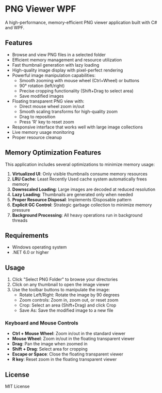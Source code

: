 # PNG Viewer WPF

A high-performance, memory-efficient PNG viewer application built with C# and WPF.

## Features

- Browse and view PNG files in a selected folder
- Efficient memory management and resource utilization
- Fast thumbnail generation with lazy loading
- High-quality image display with pixel-perfect rendering
- Powerful image manipulation capabilities:
  - Smooth zooming with mouse wheel (Ctrl+Wheel) or buttons
  - 90° rotation (left/right)
  - Precise cropping functionality (Shift+Drag to select area)
  - Save modified images
- Floating transparent PNG view with:
  - Direct mouse wheel zoom in/out
  - Smooth scaling transforms for high-quality zoom
  - Drag to reposition
  - Press 'R' key to reset zoom
- Responsive interface that works well with large image collections
- Live memory usage monitoring
- Proper resource cleanup

## Memory Optimization Features

This application includes several optimizations to minimize memory usage:

1. **Virtualized UI**: Only visible thumbnails consume memory resources
2. **LRU Cache**: Least Recently Used cache system automatically frees memory  
3. **Downscaled Loading**: Large images are decoded at reduced resolution
4. **Lazy Loading**: Thumbnails are generated only when needed
5. **Proper Resource Disposal**: Implements IDisposable pattern 
6. **Explicit GC Control**: Strategic garbage collection to minimize memory pressure
7. **Background Processing**: All heavy operations run in background threads

## Requirements

- Windows operating system
- .NET 6.0 or higher

## Usage

1. Click "Select PNG Folder" to browse your directories
2. Click on any thumbnail to open the image viewer
3. Use the toolbar buttons to manipulate the image:
   - Rotate Left/Right: Rotate the image by 90 degrees
   - Zoom controls: Zoom in, zoom out, or reset zoom
   - Crop: Select an area (Shift+Drag) and click Crop
   - Save As: Save the modified image to a new file

### Keyboard and Mouse Controls

- **Ctrl + Mouse Wheel**: Zoom in/out in the standard viewer
- **Mouse Wheel**: Zoom in/out in the floating transparent viewer
- **Drag**: Pan the image when zoomed in
- **Shift + Drag**: Select area for cropping
- **Escape or Space**: Close the floating transparent viewer
- **R key**: Reset zoom in the floating transparent viewer

## License

MIT License